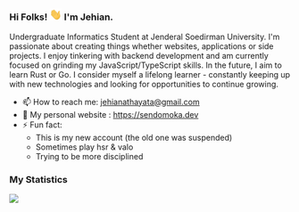 ### Hi Folks! <img src="https://raw.githubusercontent.com/send0moka/send0moka/main/wave.gif" width="22"> I'm Jehian.

Undergraduate Informatics Student at Jenderal Soedirman University. I'm passionate about creating things whether websites, applications or side projects. I enjoy tinkering with backend development and am currently focused on grinding my JavaScript/TypeScript skills. In the future, I aim to learn Rust or Go. I consider myself a lifelong learner - constantly keeping up with new technologies and looking for opportunities to continue growing.

- 📫 How to reach me: jehianathayata@gmail.com
- 🎨 My personal website : https://sendomoka.dev
- ⚡ Fun fact: 
    - This is my new account (the old one was suspended)
    - Sometimes play hsr & valo
    - Trying to be more disciplined
  
### My Statistics

<img src="https://github-readme-stats-eight-theta.vercel.app/api/top-langs/?username=send0moka&layout=compact&langs_count=6"/>
